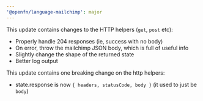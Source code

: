 ```yaml
---
'@openfn/language-mailchimp': major
---
```


This update contains changes to the HTTP helpers (`get`, `post` etc):

- Properly handle 204 responses (ie, success with no body)
- On error, throw the mailchimp JSON body, which is full of useful info
- Slightly change the shape of the returned state
- Better log output

This update contains one breaking change on the http helpers:

- state.response is now `{ headers, statusCode, body }` (it used to just be
  `body`)
